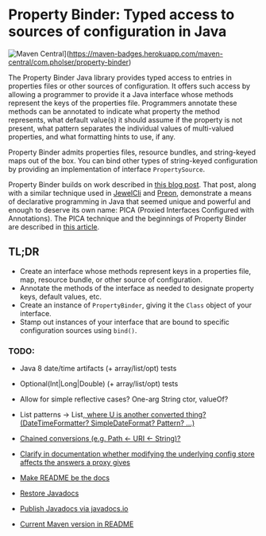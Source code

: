 # Property Binder: Typed access to sources of configuration in Java

![Maven Central](https://maven-badges.herokuapp.com/maven-central/com.pholser/property-binder/badge.svg?style=plastic)](https://maven-badges.herokuapp.com/maven-central/com.pholser/property-binder)

The Property Binder Java library provides typed access to entries
in properties files or other sources of configuration. It offers such access
by allowing a programmer to provide it a Java interface whose methods
represent the keys of the properties file. Programmers annotate these methods
can be annotated to indicate what property the method represents,
what default value(s) it should assume if the property is not present,
what pattern separates the individual values of multi-valued properties,
and what formatting hints to use, if any.

Property Binder admits properties files, resource bundles, and string-keyed
maps out of the box. You can bind other types of string-keyed configuration
by providing an implementation of interface `PropertySource`.

Property Binder builds on work described in
[this blog post](https://lemnik.wordpress.com/2007/03/28/code-at-runtime-in-java-56/).
That post, along with a similar technique used in
[JewelCli](https://github.com/lexicalscope/jewelcli) and
[Preon](https://github.com/preon/preon), demonstrate a means of declarative
programming in Java that seemed unique and powerful and enough to deserve
its own name: PICA (Proxied Interfaces Configured with Annotations).
The PICA technique and the beginnings of Property Binder are described
in [this article](http://www.devx.com/Java/Article/42492).


## TL;DR

* Create an interface whose methods represent keys in a properties file,
map, resource bundle, or other source of configuration.
* Annotate the methods of the interface as needed to designate property keys,
default values, etc.
* Create an instance of `PropertyBinder`, giving it the `Class` object
of your interface.
* Stamp out instances of your interface that are bound to specific
configuration sources using `bind()`.


### TODO:
* Java 8 date/time artifacts (+ array/list/opt) tests
* Optional(Int|Long|Double) (+ array/list/opt) tests
* Allow for simple reflective cases? One-arg String ctor, valueOf?
* List<String> patterns -> List<U>, where U is another converted thing?
  (DateTimeFormatter? SimpleDateFormat? Pattern? ...)
* Chained conversions (e.g. Path <- URI <- String)?
* Clarify in documentation whether modifying the underlying config
  store affects the answers a proxy gives

* Make README be the docs
* Restore Javadocs
* Publish Javadocs via javadocs.io
* Current Maven version in README
